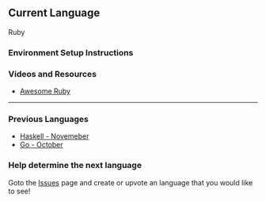 ## Current Language

Ruby

### Environment Setup Instructions

### Videos and Resources

* [Awesome Ruby](https://github.com/markets/awesome-ruby)

---

### Previous Languages

* [Haskell - Novemeber](https://github.com/KualiCo/club-lpl/tree/haskell)
* [Go - October](https://github.com/KualiCo/club-lpl/tree/go)

### Help determine the next language

Goto the [Issues](https://github.com/KualiCo/club-lpl/issues) page and create or upvote an language that you would like to see!
